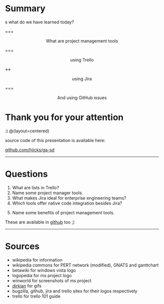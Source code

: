 # Summary

s what do we have learned today?

===

<p style="text-align: center">What are project management tools</p>

===

<p style="text-align: center">using Trello</p>

<->

<p style="text-align: center">using Jira</p>

===

<p style="text-align: center">And using GitHub issues</p>

# Thank you for your attention
:)
@(layout=centered)

source code of this presentation is available here:

[github.com/hjicks/ga-sd](https://github.com/hjicks/ga-sd)

---
# Questions

1. What are lists in Trello?  <!-- refers to 41-intro.md -->
2. Name some project manager tools. <!--referes to 10-history.md -->
3. What makes Jira ideal for enterprise engineering teams? <!-- refers to 22-features-jira.md --->
4. Which tools offer native code integration besides Jira? <!--refers to 30-compersion.md --> 
<!-- answer 4 : 
"Which tools offer native code integration besides Jira?"
✅ GitHub & GitLab – Both provide native code + issue tracking in one platform (e.g., GitHub’s built-in editor, GitLab’s web IDE).
❌ Trello – No native integration; relies on Power-Ups for basic repo links.
🔗 Jira – Deep links to repos (GitHub/GitLab/Bitbucket) but isn’t "native."
-->
5. Name some benefits of project management tools.

These are available in [github](https://github.com/hjicks/ga-sd/issues/6) too ;)

---
# Sources

- wikipedia for information
- wikipedia commons for PERT network (modified), GNATS and ganttchart
- betawiki for windows vista logo
- logopedia for ms project logo
- winworld for screenshots of ms project
- [dirkjan](https://dirkjan.co/) for gifs
- bugzilla, github, jira and trello sites for their logos respectively
- trello for trello 101 guide
